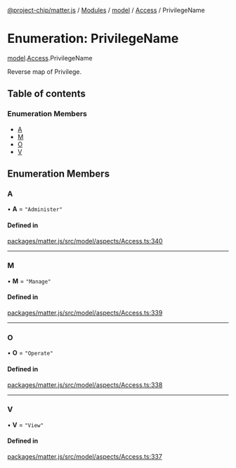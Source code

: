 [@project-chip/matter.js](../README.md) / [Modules](../modules.md) / [model](../modules/model.md) / [Access](../modules/model.Access.md) / PrivilegeName

# Enumeration: PrivilegeName

[model](../modules/model.md).[Access](../modules/model.Access.md).PrivilegeName

Reverse map of Privilege.

## Table of contents

### Enumeration Members

- [A](model.Access.PrivilegeName.md#a)
- [M](model.Access.PrivilegeName.md#m)
- [O](model.Access.PrivilegeName.md#o)
- [V](model.Access.PrivilegeName.md#v)

## Enumeration Members

### A

• **A** = ``"Administer"``

#### Defined in

[packages/matter.js/src/model/aspects/Access.ts:340](https://github.com/project-chip/matter.js/blob/2d9f2165d2672864fda3496a6d0d5f93597f82c6/packages/matter.js/src/model/aspects/Access.ts#L340)

___

### M

• **M** = ``"Manage"``

#### Defined in

[packages/matter.js/src/model/aspects/Access.ts:339](https://github.com/project-chip/matter.js/blob/2d9f2165d2672864fda3496a6d0d5f93597f82c6/packages/matter.js/src/model/aspects/Access.ts#L339)

___

### O

• **O** = ``"Operate"``

#### Defined in

[packages/matter.js/src/model/aspects/Access.ts:338](https://github.com/project-chip/matter.js/blob/2d9f2165d2672864fda3496a6d0d5f93597f82c6/packages/matter.js/src/model/aspects/Access.ts#L338)

___

### V

• **V** = ``"View"``

#### Defined in

[packages/matter.js/src/model/aspects/Access.ts:337](https://github.com/project-chip/matter.js/blob/2d9f2165d2672864fda3496a6d0d5f93597f82c6/packages/matter.js/src/model/aspects/Access.ts#L337)
